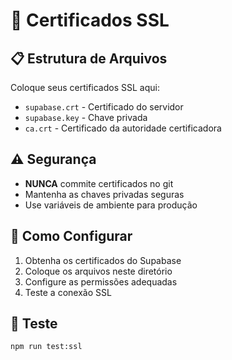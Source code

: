 # 🔐 Certificados SSL

## 📋 Estrutura de Arquivos

Coloque seus certificados SSL aqui:

- `supabase.crt` - Certificado do servidor
- `supabase.key` - Chave privada
- `ca.crt` - Certificado da autoridade certificadora

## ⚠️ Segurança

- **NUNCA** commite certificados no git
- Mantenha as chaves privadas seguras
- Use variáveis de ambiente para produção

## 🔧 Como Configurar

1. Obtenha os certificados do Supabase
2. Coloque os arquivos neste diretório
3. Configure as permissões adequadas
4. Teste a conexão SSL

## 🧪 Teste

```bash
npm run test:ssl
```
